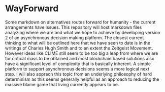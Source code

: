 # WayForward
Some markdown on alternatives routes forward for humanity - the current arrangements have issues.
This repository will host markdown files analyzing where we are and what we hope to achieve by developing
version 2 of an asynchronous decision making platform. The closest current thinking to what will be outlined here that we have seen to date is in the writings of Charles Hugh Smith and to an extent the Zeitgeist Movement.  
However ideas like CLIME still seem to be too big a leap from where we are for critical mass to be obtained and most blockchain based solutions also have a significant level of complexity that is basically inherent.  A simple platform to support asynchronous decisions seems a more logical next step.  I will also apprach this topic from an underlying philosophy of hard determinism as this seems generally helpful as an approach to reducing the massive blame game that living currently appears to be.

